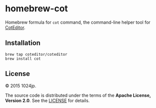
homebrew-cot
=============================

Homebrew formula for `cot` command, the command-line helper tool for [CotEditor](http://coteditor.com).



Installation
-----------------------------

```
brew tap coteditor/coteditor
brew install cot
```


License
-----------------------------

© 2015 1024jp.

The source code is distributed under the terms of the __Apache License, Version 2.0__. See the [LICENSE](LICENSE) for details.

